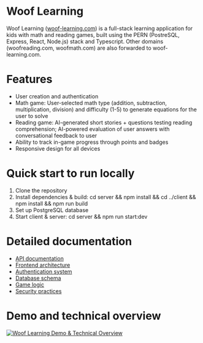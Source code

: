 # Woof Learning

Woof Learning ([woof-learning.com](woof-learning.com)) is a full-stack learning application for kids with math and reading games, built using the PERN (PostreSQL, Express, React, Node.js) stack and Typescript. Other domains (woofreading.com, woofmath.com) are also forwarded to woof-learning.com.

# Features

- User creation and authentication
- Math game: User-selected math type (addition, subtraction, multiplication, division) and difficulty (1-5) to generate equations for the user to solve
- Reading game: AI-generated short stories + questions testing reading comprehension; AI-powered evaluation of user answers with conversational feedback to user
- Ability to track in-game progress through points and badges
- Responsive design for all devices

# Quick start to run locally

1. Clone the repository
2. Install dependencies & build: cd server && npm install && cd ../client && npm install && npm run build
3. Set up PostgreSQL database
4. Start client & server: cd server && npm run start:dev

# Detailed documentation

- [API documentation](docs/API.md)
- [Frontend architecture](docs/frontend.md)
- [Authentication system](docs/authentication.md)
- [Database schema](docs/schema.md)
- [Game logic](docs/gameLogic.md)
- [Security practices](docs/security.md)

# Demo and technical overview
[![Woof Learning Demo & Technical Overview](https://i9.ytimg.com/vi_webp/Toayn-lV-c4/mq1.webp?sqp=CIzgjb0G-oaymwEmCMACELQB8quKqQMa8AEB-AH-CYAC0AWKAgwIABABGB4gXihyMA8=&rs=AOn4CLBHTjGOcRBZi7FQlPcTYEIFYEiS8A)](https://youtu.be/Toayn-lV-c4)

